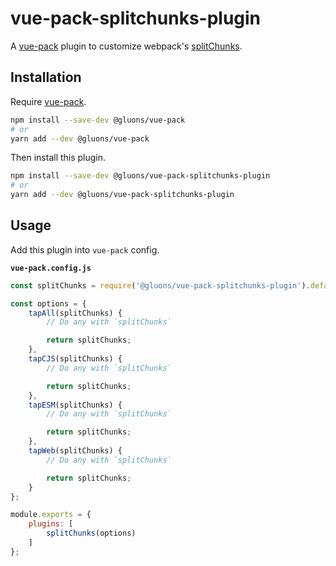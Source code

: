 # vue-pack-splitchunks-plugin

A [vue-pack](https://github.com/gluons/vue-pack) plugin to customize webpack's [splitChunks](https://webpack.js.org/configuration/optimization/#optimization-splitchunks).

## Installation

Require [vue-pack](https://www.npmjs.com/package/@gluons/vue-pack).

```bash
npm install --save-dev @gluons/vue-pack
# or
yarn add --dev @gluons/vue-pack
```

Then install this plugin.

```bash
npm install --save-dev @gluons/vue-pack-splitchunks-plugin
# or
yarn add --dev @gluons/vue-pack-splitchunks-plugin
```

## Usage

Add this plugin into `vue-pack` config.

**`vue-pack.config.js`**
```js
const splitChunks = require('@gluons/vue-pack-splitchunks-plugin').default;

const options = {
	tapAll(splitChunks) {
		// Do any with `splitChunks`

		return splitChunks;
	},
	tapCJS(splitChunks) {
		// Do any with `splitChunks`

		return splitChunks;
	},
	tapESM(splitChunks) {
		// Do any with `splitChunks`

		return splitChunks;
	},
	tapWeb(splitChunks) {
		// Do any with `splitChunks`

		return splitChunks;
	}
};

module.exports = {
	plugins: [
		splitChunks(options)
	]
};
```

